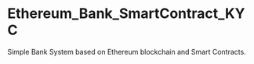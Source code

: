 # Ethereum_Bank_SmartContract_KYC
Simple Bank System based on Ethereum blockchain and Smart Contracts.
